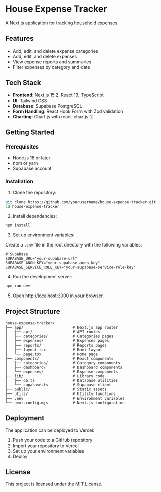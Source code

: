 # House Expense Tracker

A Next.js application for tracking household expenses.

## Features

- Add, edit, and delete expense categories
- Add, edit, and delete expenses
- View expense reports and summaries
- Filter expenses by category and date

## Tech Stack

- **Frontend**: Next.js 15.2, React 19, TypeScript
- **UI**: Tailwind CSS
- **Database**: Supabase PostgreSQL
- **Form Handling**: React Hook Form with Zod validation
- **Charting**: Chart.js with react-chartjs-2

## Getting Started

### Prerequisites

- Node.js 18 or later
- npm or yarn
- Supabase account

### Installation

1. Clone the repository:

```bash
git clone https://github.com/yourusername/house-expense-tracker.git
cd house-expense-tracker
```

2. Install dependencies:

```bash
npm install
```

3. Set up environment variables:

Create a `.env` file in the root directory with the following variables:

```
# Supabase  
SUPABASE_URL="your-supabase-url"
SUPABASE_ANON_KEY="your-supabase-anon-key"
SUPABASE_SERVICE_ROLE_KEY="your-supabase-service-role-key"
```

4. Run the development server:

```bash
npm run dev
```

5. Open [http://localhost:3000](http://localhost:3000) in your browser.

## Project Structure

```
house-expense-tracker/
├── app/                      # Next.js app router
│   ├── api/                  # API routes
│   ├── categories/           # Categories pages
│   ├── expenses/             # Expenses pages
│   ├── reports/              # Reports pages
│   ├── layout.tsx            # Root layout
│   └── page.tsx              # Home page
├── components/               # React components
│   ├── categories/           # Category components
│   ├── dashboard/            # Dashboard components
│   └── expenses/             # Expense components
├── lib/                      # Library code
│   ├── db.ts                 # Database utilities
│   └── supabase.ts           # Supabase client
├── public/                   # Static assets
├── utils/                    # Utility functions
├── .env                      # Environment variables
└── next.config.mjs           # Next.js configuration
```

## Deployment

The application can be deployed to Vercel:

1. Push your code to a GitHub repository
2. Import your repository to Vercel
3. Set up your environment variables
4. Deploy

## License

This project is licensed under the MIT License.
